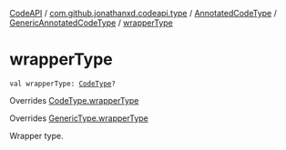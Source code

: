 [CodeAPI](../../../index.md) / [com.github.jonathanxd.codeapi.type](../../index.md) / [AnnotatedCodeType](../index.md) / [GenericAnnotatedCodeType](index.md) / [wrapperType](.)

# wrapperType

`val wrapperType: `[`CodeType`](../../-code-type/index.md)`?`

Overrides [CodeType.wrapperType](../../-code-type/wrapper-type.md)

Overrides [GenericType.wrapperType](../../-generic-type/wrapper-type.md)

Wrapper type.

